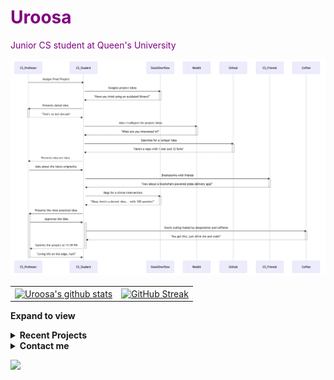 <h1 style="color:purple;">Uroosa</h1>
                                                                                                                                                
<p style="color:purple;">Junior CS student at Queen's University</p>

![image description](https://raw.githubusercontent.com/uroosaimtiaz/uroosaimtiaz/main/mermaid_sequence_diagram.png)


<table>
  <tr>
    <td>
      <a href="https://github.com/anuraghazra/github-readme-stats"><img align="center" src="https://github-readme-stats.vercel.app/api?username=uroosaimtiaz&show_icons=true&include_all_commits=true&theme=buefy&hide_border=true&count_private=true" alt="Uroosa's github stats" /></a>
    </td>
    <td>
      <a href="https://git.io/streak-stats"><img align="center" src="https://streak-stats.demolab.com?user=uroosaimtiaz&theme=buefy&hide_border=true" alt="GitHub Streak" /></a>
    </td>
  </tr>
  <tr>
</table>

<strong>Expand to view</strong>
<details>
  <summary><strong>Recent Projects</strong></summary>
  <a href="https://github.com/uroosaimtiaz/uroosaimtiaz"><img align="center" src="https://github-readme-stats.vercel.app/api/pin/?username=uroosaimtiaz&repo=uroosaimtiaz" alt="Readme Profile"></a>
  <a href="https://github.com/uroosaimtiaz/uroosaimtiaz.github.io"><img align="center" src="https://github-readme-stats.vercel.app/api/pin/?username=uroosaimtiaz&repo=uroosaimtiaz.github.io" alt="Personal Site"></a>
</details>
<details>
  <summary><strong>Contact me</strong></summary>
    <a href="mailto:uroosa741@gmail.com"><img src="https://img.shields.io/badge/Email-Me-blue?style=for-the-badge&logo=gmail&logoColor=white" alt="Email"></a>
</details>


![](https://komarev.com/ghpvc/?username=uroosaimtiaz&style=flat-square&color=blueviolet)



<!--
**uroosaimtiaz/uroosaimtiaz** is a ✨ _special_ ✨ repository because its `README.md` (this file) appears on your GitHub profile.

Here are some ideas to get you started:

- 🔭 I’m currently working on ...
- 🌱 I’m currently learning ...
- 👯 I’m looking to collaborate on ...
- 🤔 I’m looking for help with ...
- 💬 Ask me about ...
- 📫 How to reach me: ...
- 😄 Pronouns: ...
- ⚡ Fun fact: ...
-->
